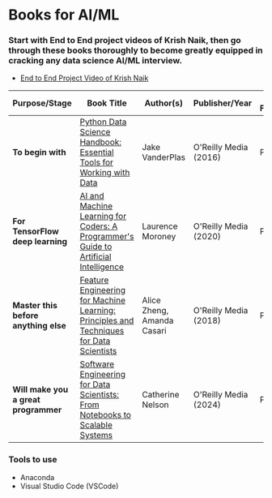 # Books for AI/ML

### Start with End to End project videos of Krish Naik, then go through these books thoroughly to become greatly equipped in cracking any data science AI/ML interview.

- [End to End Project Video of Krish Naik](https://www.youtube.com/watch?v=pxk1Fr33-L4&list=PLZoTAELRMXVPS-dOaVbAux22vzqdgoGhG&index=21&pp=iAQB)

| Purpose/Stage                                   | Book Title                                                                                           | Author(s)                                     | Publisher/Year                               | File Format |
|-------------------------------------------------|-------------------------------------------------------------------------------------------------------|----------------------------------------------|---------------------------------------------|-------------|
| **To begin with**                               | [Python Data Science Handbook: Essential Tools for Working with Data](#)                              | Jake VanderPlas                              | O'Reilly Media (2016)                       | PDF         |
| **For TensorFlow deep learning**                | [AI and Machine Learning for Coders: A Programmer's Guide to Artificial Intelligence](#)              | Laurence Moroney                             | O'Reilly Media (2020)                       | PDF         |
| **Master this before anything else**            | [Feature Engineering for Machine Learning: Principles and Techniques for Data Scientists](#)          | Alice Zheng, Amanda Casari                   | O'Reilly Media (2018)                       | PDF         |
| **Will make you a great programmer**            | [Software Engineering for Data Scientists: From Notebooks to Scalable Systems](#)                     | Catherine Nelson                             | O'Reilly Media (2024)                       | PDF         |

### Tools to use
- Anaconda
- Visual Studio Code (VSCode)
